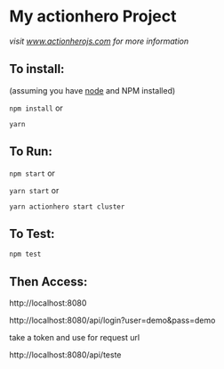 # My actionhero Project

_visit www.actionherojs.com for more information_

## To install:

(assuming you have [node](http://nodejs.org/) and NPM installed)

`npm install` or

`yarn`

## To Run:

`npm start` or

`yarn start` or

`yarn actionhero start cluster`

## To Test:

`npm test`

## Then Access:

http://localhost:8080

http://localhost:8080/api/login?user=demo&pass=demo

take a token and use for request url

http://localhost:8080/api/teste
